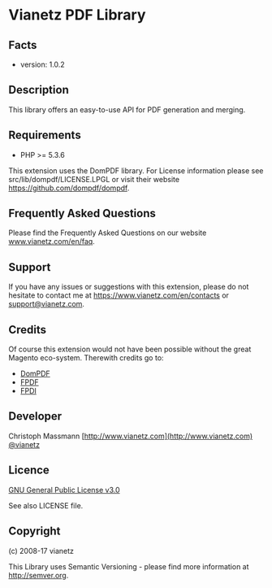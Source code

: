 Vianetz PDF Library
=====================

Facts
-----
- version: 1.0.2

Description
-----------
This library offers an easy-to-use API for PDF generation and merging.

Requirements
------------
- PHP >= 5.3.6

This extension uses the DomPDF library. For License information please see src/lib/dompdf/LICENSE.LPGL or visit their
website https://github.com/dompdf/dompdf.

Frequently Asked Questions
--------------------------
Please find the Frequently Asked Questions on our website www.vianetz.com/en/faq.

Support
-------
If you have any issues or suggestions with this extension, please do not hesitate to
contact me at https://www.vianetz.com/en/contacts or support@vianetz.com.

Credits
-------
Of course this extension would not have been possible without the great Magento eco-system.
Therewith credits go to:
- [DomPDF](https://github.com/dompdf/dompdf)
- [FPDF](http://fpdf.de)
- [FPDI](https://github.com/Setasign/FPDI)

Developer
---------
Christoph Massmann
[http://www.vianetz.com](http://www.vianetz.com)
[@vianetz](https://twitter.com/vianetz)

Licence
-------
[GNU General Public License v3.0](https://www.gnu.org/licenses/gpl-3.0.html)

See also LICENSE file.

Copyright
---------
(c) 2008-17 vianetz

This Library uses Semantic Versioning - please find more information at http://semver.org.
